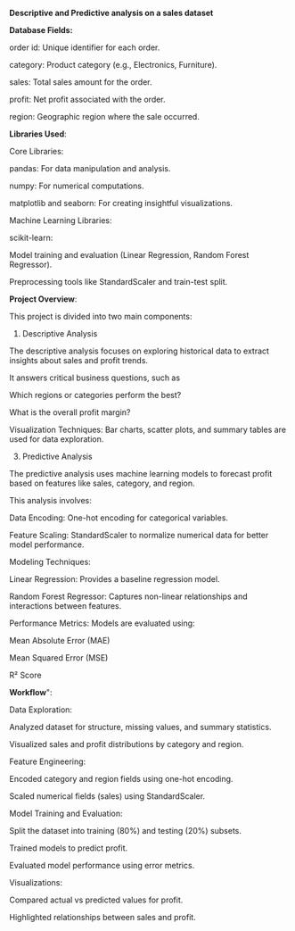 **Descriptive and Predictive analysis on a sales dataset**

**Database Fields:**

order id: Unique identifier for each order.

category: Product category (e.g., Electronics, Furniture).

sales: Total sales amount for the order.

profit: Net profit associated with the order.

region: Geographic region where the sale occurred.

**Libraries Used**:

Core Libraries:

pandas: For data manipulation and analysis.

numpy: For numerical computations.

matplotlib and seaborn: For creating insightful visualizations.

Machine Learning Libraries:

scikit-learn:

Model training and evaluation (Linear Regression, Random Forest Regressor).

Preprocessing tools like StandardScaler and train-test split.





**Project Overview**:

This project is divided into two main components:

1. Descriptive Analysis

The descriptive analysis focuses on exploring historical data to extract insights about sales and profit trends.

It answers critical business questions, such as

Which regions or categories perform the best?

What is the overall profit margin?

Visualization Techniques: Bar charts, scatter plots, and summary tables are used for data exploration.



3. Predictive Analysis

The predictive analysis uses machine learning models to forecast profit based on features like sales, category, and region.

This analysis involves:

Data Encoding: One-hot encoding for categorical variables.

Feature Scaling: StandardScaler to normalize numerical data for better model performance.

Modeling Techniques:

Linear Regression: Provides a baseline regression model.

Random Forest Regressor: Captures non-linear relationships and interactions between features.

Performance Metrics: Models are evaluated using:

Mean Absolute Error (MAE)

Mean Squared Error (MSE)

R² Score



**Workflow**":

Data Exploration:

Analyzed dataset for structure, missing values, and summary statistics.

Visualized sales and profit distributions by category and region.


Feature Engineering:

Encoded category and region fields using one-hot encoding.

Scaled numerical fields (sales) using StandardScaler.


Model Training and Evaluation:

Split the dataset into training (80%) and testing (20%) subsets.

Trained models to predict profit.

Evaluated model performance using error metrics.


Visualizations:

Compared actual vs predicted values for profit.

Highlighted relationships between sales and profit.





